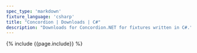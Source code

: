 ```yaml
---
spec_type: 'markdown'
fixture_language: 'csharp'
title: "Concordion | Downloads | C#"
description: "Downloads for Concordion.NET for fixtures written in C#."
---
```


{% include {{page.include}} %}
